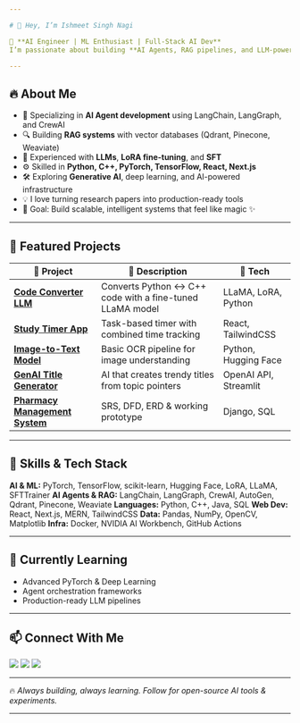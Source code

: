 ```yaml
---

# 👋 Hey, I’m Ishmeet Singh Nagi

🚀 **AI Engineer | ML Enthusiast | Full-Stack AI Dev**
I’m passionate about building **AI Agents, RAG pipelines, and LLM-powered applications** that solve real-world problems. From fine-tuning models to deploying full-stack AI products, I love experimenting, breaking things, and sharing open-source AI magic.

---
```


## 🔥 About Me

* 🤖 Specializing in **AI Agent development** using LangChain, LangGraph, and CrewAI
* 🔍 Building **RAG systems** with vector databases (Qdrant, Pinecone, Weaviate)
* 🧠 Experienced with **LLMs**, **LoRA fine-tuning**, and **SFT**
* ⚙️ Skilled in **Python, C++, PyTorch, TensorFlow, React, Next.js**
* 🛠️ Exploring **Generative AI**, deep learning, and AI-powered infrastructure
* 💡 I love turning research papers into production-ready tools
* 🎯 Goal: Build scalable, intelligent systems that feel like magic ✨

---

## 🚀 Featured Projects

| 🔗 Project                          | 📝 Description                                           | 🔧 Tech               |
| ----------------------------------- | -------------------------------------------------------- | --------------------- |
| [**Code Converter LLM**](#)         | Converts Python ↔ C++ code with a fine-tuned LLaMA model | LLaMA, LoRA, Python   |
| [**Study Timer App**](#)            | Task-based timer with combined time tracking             | React, TailwindCSS    |
| [**Image-to-Text Model**](#)        | Basic OCR pipeline for image understanding               | Python, Hugging Face  |
| [**GenAI Title Generator**](#)      | AI that creates trendy titles from topic pointers        | OpenAI API, Streamlit |
| [**Pharmacy Management System**](#) | SRS, DFD, ERD & working prototype                        | Django, SQL           |

---

## 🧩 Skills & Tech Stack

**AI & ML:** PyTorch, TensorFlow, scikit-learn, Hugging Face, LoRA, LLaMA, SFTTrainer
**AI Agents & RAG:** LangChain, LangGraph, CrewAI, AutoGen, Qdrant, Pinecone, Weaviate
**Languages:** Python, C++, Java, SQL
**Web Dev:** React, Next.js, MERN, TailwindCSS
**Data:** Pandas, NumPy, OpenCV, Matplotlib
**Infra:** Docker, NVIDIA AI Workbench, GitHub Actions

---

## 🌱 Currently Learning

* Advanced PyTorch & Deep Learning
* Agent orchestration frameworks
* Production-ready LLM pipelines

---

## 📫 Connect With Me

<p align="left">
<a href="https://github.com/ishmeet-singh-nagi"><img src="https://img.shields.io/badge/GitHub-%2312100E.svg?style=for-the-badge&logo=github&logoColor=white" /></a>
<a href="https://www.linkedin.com/in/ishmeet-singh-nagi"><img src="https://img.shields.io/badge/LinkedIn-%230077B5.svg?style=for-the-badge&logo=linkedin&logoColor=white" /></a>
<a href="mailto:ishmeet@example.com"><img src="https://img.shields.io/badge/Email-D14836?style=for-the-badge&logo=gmail&logoColor=white" /></a>
</p>

---

🔥 *Always building, always learning. Follow for open-source AI tools & experiments.*

---

